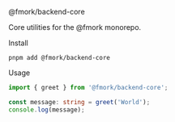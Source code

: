 @fmork/backend-core

Core utilities for the @fmork monorepo.

Install

```
pnpm add @fmork/backend-core
```

Usage

```ts
import { greet } from '@fmork/backend-core';

const message: string = greet('World');
console.log(message);
```

